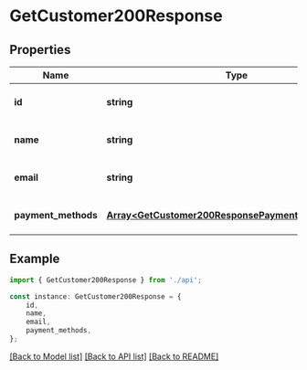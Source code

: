 # GetCustomer200Response


## Properties

Name | Type | Description | Notes
------------ | ------------- | ------------- | -------------
**id** | **string** | Customer\&#39;s ID. | [optional] [default to undefined]
**name** | **string** | Customer\&#39;s name. | [optional] [default to undefined]
**email** | **string** | Customer\&#39;s e-mail. | [optional] [default to undefined]
**payment_methods** | [**Array&lt;GetCustomer200ResponsePaymentMethodsInner&gt;**](GetCustomer200ResponsePaymentMethodsInner.md) | Customer\&#39;s payment methods. | [optional] [default to undefined]

## Example

```typescript
import { GetCustomer200Response } from './api';

const instance: GetCustomer200Response = {
    id,
    name,
    email,
    payment_methods,
};
```

[[Back to Model list]](../README.md#documentation-for-models) [[Back to API list]](../README.md#documentation-for-api-endpoints) [[Back to README]](../README.md)
